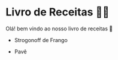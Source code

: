 # Livro de Receitas :man_cook:

Olá! bem vindo ao nosso livro de receitas :clap:

- Strogonoff de Frango 

- Pavê

  
